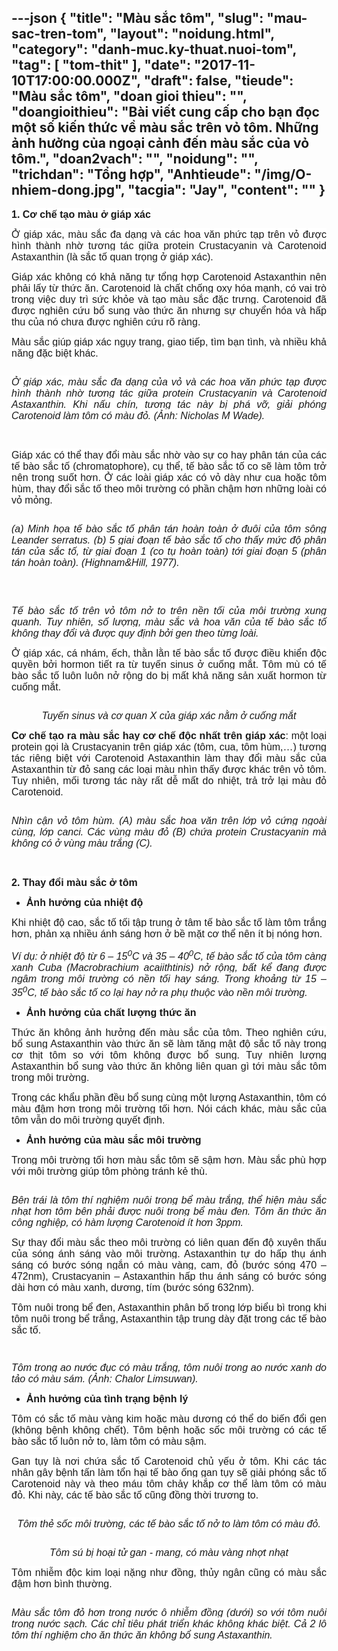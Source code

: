 ---json
{
    "title": "Màu sắc tôm",
    "slug": "mau-sac-tren-tom",
    "layout": "noidung.html",
    "category": "danh-muc.ky-thuat.nuoi-tom",
    "tag": [
        "tom-thit"
    ],
    "date": "2017-11-10T17:00:00.000Z",
    "draft": false,
    "tieude": "Màu sắc tôm",
    "doan gioi thieu": "",
    "doangioithieu": "Bài viết cung cấp cho bạn đọc một số kiến thức về màu sắc trên vỏ tôm. Những ảnh hưởng của ngoại cảnh đến màu sắc của vỏ tôm.",
    "doan2vach": "",
    "noidung": "",
    "trichdan": "Tổng hợp",
    "Anhtieude": "/img/O-nhiem-dong.jpg",
    "tacgia": "Jay",
    "__content__": ""
}
---
<p style="text-align:justify"><span style="font-size:16px"><span style="background-color:white"><strong><span style="font-family:&quot;Arial&quot;,&quot;sans-serif&quot;">1. Cơ chế tạo m&agrave;u ở gi&aacute;p x&aacute;c</span></strong></span></span></p>

<p style="text-align:justify"><span style="font-size:16px"><span style="background-color:white"><span style="font-family:&quot;Arial&quot;,&quot;sans-serif&quot;">Ở gi&aacute;p x&aacute;c, m&agrave;u sắc đa dạng v&agrave; c&aacute;c hoa văn phức tạp tr&ecirc;n vỏ được h&igrave;nh th&agrave;nh nhờ tương t&aacute;c giữa protein Crustacyanin v&agrave; Carotenoid Astaxanthin (l&agrave; sắc tố quan trọng ở gi&aacute;p x&aacute;c). </span></span></span></p>

<p style="text-align:justify"><span style="font-size:16px"><span style="background-color:white"><span style="font-family:&quot;Arial&quot;,&quot;sans-serif&quot;">Gi&aacute;p x&aacute;c kh&ocirc;ng c&oacute; khả năng tự tổng hợp Carotenoid Astaxanthin n&ecirc;n phải lấy từ thức ăn. Carotenoid l&agrave; chất chống oxy h&oacute;a mạnh, c&oacute; vai tr&ograve; trong việc duy tr&igrave; sức khỏe v&agrave; tạo m&agrave;u sắc đặc trưng. Carotenoid đ&atilde; được nghi&ecirc;n cứu bổ sung v&agrave;o thức ăn nhưng sự chuyển h&oacute;a v&agrave; hấp thu của n&oacute; chưa được nghi&ecirc;n cứu r&otilde; r&agrave;ng.</span></span></span></p>

<p style="text-align:justify"><span style="font-size:16px"><span style="background-color:white"><span style="font-family:&quot;Arial&quot;,&quot;sans-serif&quot;">M&agrave;u sắc gi&uacute;p gi&aacute;p x&aacute;c ngụy trang, giao tiếp, t&igrave;m bạn t&igrave;nh, v&agrave; nhiều khả năng đặc biệt kh&aacute;c.</span></span></span></p>

<p style="text-align:justify"><img alt="" src="/img/Lobster-color.jpg" /></p>

<p style="text-align:justify"><span style="font-size:16px"><span style="background-color:white"><em><span style="font-family:&quot;Arial&quot;,&quot;sans-serif&quot;">Ở gi&aacute;p x&aacute;c, m&agrave;u sắc đa dạng của vỏ v&agrave; c&aacute;c hoa văn phức tạp được h&igrave;nh th&agrave;nh nhờ tương t&aacute;c giữa protein Crustacyanin v&agrave; Carotenoid Astaxanthin. Khi nấu ch&iacute;n, tương t&aacute;c n&agrave;y bị ph&aacute; vỡ, giải ph&oacute;ng Carotenoid l&agrave;m t&ocirc;m c&oacute; m&agrave;u đỏ. (Ảnh: Nicholas M Wade).</span></em></span></span></p>

<p style="text-align:justify">&nbsp;</p>

<p style="text-align:justify"><span style="font-size:16px"><span style="background-color:white"><span style="font-family:&quot;Arial&quot;,&quot;sans-serif&quot;">Gi&aacute;p x&aacute;c c&oacute; thể thay đổi m&agrave;u sắc nhờ v&agrave;o sự co hay ph&acirc;n t&aacute;n của c&aacute;c tế b&agrave;o sắc tố (chromatophore), cụ thể, tế b&agrave;o sắc tố co sẽ l&agrave;m t&ocirc;m trở n&ecirc;n trong suốt hơn. Ở c&aacute;c lo&agrave;i gi&aacute;p x&aacute;c c&oacute; vỏ d&agrave;y như cua hoặc t&ocirc;m h&ugrave;m, thay đổi sắc tố theo m&ocirc;i trường c&oacute; phần chậm hơn những lo&agrave;i c&oacute; vỏ mỏng.</span></span></span></p>

<p style="text-align:justify"><img alt="" src="/img/Chromatosphore.png" /></p>

<p style="text-align:justify"><span style="font-size:16px"><span style="background-color:white"><em><span style="font-family:&quot;Arial&quot;,&quot;sans-serif&quot;">(a) Minh họa tế b&agrave;o sắc tố ph&acirc;n t&aacute;n ho&agrave;n to&agrave;n ở đu&ocirc;i của t&ocirc;m s&ocirc;ng Leander serratus. (b) 5 giai đoạn tế b&agrave;o sắc tố cho thấy mức độ ph&acirc;n t&aacute;n của sắc tố, từ giai đoạn 1 (co tụ ho&agrave;n to&agrave;n) tới giai đoạn 5 (ph&acirc;n t&aacute;n ho&agrave;n to&agrave;n). (Highnam&amp;Hill, 1977).</span></em></span></span></p>

<p style="text-align:justify">&nbsp;</p>

<p style="text-align:justify"><img alt="" src="/img/Chromatosphore-visible.jpg" /></p>

<p style="text-align:justify"><span style="font-size:16px"><span style="background-color:white"><em><span style="font-family:&quot;Arial&quot;,&quot;sans-serif&quot;">Tế b&agrave;o sắc tố tr&ecirc;n vỏ t&ocirc;m nở to tr&ecirc;n nền tối của m&ocirc;i trường xung quanh. Tuy nhi&ecirc;n, số lượng, m&agrave;u sắc v&agrave; hoa văn của tế b&agrave;o sắc tố kh&ocirc;ng thay đổi v&agrave; được quy định bởi gen theo từng lo&agrave;i.</span></em></span></span></p>

<p style="text-align:justify"><span style="font-size:16px"><span style="background-color:white"><span style="font-family:&quot;Arial&quot;,&quot;sans-serif&quot;">Ở gi&aacute;p x&aacute;c, c&aacute; nh&aacute;m, ếch, thằn lằn tế b&agrave;o sắc tố được điều khiển độc quyền bởi hormon tiết ra từ tuyến sinus ở cuống mắt. T&ocirc;m m&ugrave; c&oacute; tế b&agrave;o sắc tố lu&ocirc;n lu&ocirc;n nở rộng do bị mất khả năng sản xuất hormon từ cuống mắt.</span></span></span></p>

<p style="text-align:justify"><img alt="" src="/img/sinus-gland.jpg" /></p>

<p style="text-align:center"><span style="font-size:16px"><span style="background-color:white"><em><span style="font-family:&quot;Arial&quot;,&quot;sans-serif&quot;">Tuyến sinus v&agrave; cơ quan X của gi&aacute;p x&aacute;c nằm ở cuống mắt</span></em></span></span></p>

<p style="text-align:justify"><span style="font-size:16px"><span style="background-color:white"><strong><span style="font-family:&quot;Arial&quot;,&quot;sans-serif&quot;">Cơ chế tạo ra m&agrave;u sắc hay cơ chế độc nhất tr&ecirc;n gi&aacute;p x&aacute;c</span></strong><span style="font-family:&quot;Arial&quot;,&quot;sans-serif&quot;">: một loại protein gọi l&agrave; Crustacyanin tr&ecirc;n gi&aacute;p x&aacute;c (t&ocirc;m, cua, t&ocirc;m h&ugrave;m,&hellip;) tương t&aacute;c ri&ecirc;ng biệt với Carotenoid Astaxanthin l&agrave;m thay đổi m&agrave;u sắc của Astaxanthin từ đỏ sang c&aacute;c loại m&agrave;u nh&igrave;n thấy được kh&aacute;c tr&ecirc;n vỏ t&ocirc;m. Tuy nhi&ecirc;n, mối tương t&aacute;c n&agrave;y rất dễ mất do nhiệt, trả trở lại m&agrave;u đỏ Carotenoid.</span></span></span></p>

<p style="text-align:justify"><img alt="" src="/img/Protein-crustacyanin.jpg" /></p>

<p style="text-align:justify"><span style="font-size:16px"><span style="background-color:white"><em><span style="font-family:&quot;Arial&quot;,&quot;sans-serif&quot;">Nh&igrave;n cận vỏ t&ocirc;m h&ugrave;m. (A) m&agrave;u sắc hoa văn tr&ecirc;n lớp vỏ cứng ngo&agrave;i c&ugrave;ng, lớp canci. C&aacute;c v&ugrave;ng m&agrave;u đỏ (B) chứa protein Crustacyanin m&agrave; kh&ocirc;ng c&oacute; ở v&ugrave;ng m&agrave;u trắng (C).</span></em></span></span></p>

<p style="text-align:justify">&nbsp;</p>

<p style="text-align:justify"><span style="font-size:16px"><span style="background-color:white"><strong><span style="font-family:&quot;Arial&quot;,&quot;sans-serif&quot;">2. Thay đổi m&agrave;u sắc ở t&ocirc;m</span></strong></span></span></p>

<ul>
	<li style="text-align:justify"><span style="font-size:16px"><span style="background-color:white"><strong><span style="font-family:&quot;Arial&quot;,&quot;sans-serif&quot;">Ảnh hưởng của nhiệt độ</span></strong></span></span></li>
</ul>

<p style="text-align:justify"><span style="font-size:16px"><span style="background-color:white"><span style="font-family:&quot;Arial&quot;,&quot;sans-serif&quot;">Khi nhiệt độ cao, sắc tố tối tập trung ở t&acirc;m tế b&agrave;o sắc tố l&agrave;m t&ocirc;m trắng hơn, phản xạ nhiều &aacute;nh s&aacute;ng hơn ở bề mặt cơ thể n&ecirc;n &iacute;t bị n&oacute;ng hơn.</span></span></span></p>

<p style="text-align:justify"><span style="font-size:16px"><span style="background-color:white"><em><span style="font-family:&quot;Arial&quot;,&quot;sans-serif&quot;">V&iacute; dụ: ở nhiệt độ từ 6 &ndash; 15<sup>0</sup>C v&agrave; 35 &ndash; 40<sup>0</sup>C, tế b&agrave;o sắc tố của t&ocirc;m c&agrave;ng xanh Cuba (Macrobrachium acaiithtinis) nở rộng, bất kể đang được ng&acirc;m trong m&ocirc;i trường c&oacute; nền tối hay s&aacute;ng. Trong khoảng từ 15 &ndash; 35<sup>0</sup>C, tế b&agrave;o sắc tố co lại hay nở ra phụ thuộc v&agrave;o nền m&ocirc;i trường.</span></em></span></span></p>

<ul>
	<li style="text-align:justify"><span style="font-size:16px"><span style="background-color:white"><strong><span style="font-family:&quot;Arial&quot;,&quot;sans-serif&quot;">Ảnh hưởng của chất lượng thức ăn</span></strong></span></span></li>
</ul>

<p style="text-align:justify"><span style="font-size:16px"><span style="background-color:white"><span style="font-family:&quot;Arial&quot;,&quot;sans-serif&quot;">Thức ăn kh&ocirc;ng ảnh hưởng đến m&agrave;u sắc của t&ocirc;m. Theo nghi&ecirc;n cứu, bổ sung Astaxanthin v&agrave;o thức ăn sẽ l&agrave;m tăng mật độ sắc tố n&agrave;y trong cơ thịt t&ocirc;m so với t&ocirc;m kh&ocirc;ng được bổ sung. Tuy nhi&ecirc;n lượng Astaxanthin bổ sung v&agrave;o thức ăn kh&ocirc;ng li&ecirc;n quan g&igrave; tới m&agrave;u sắc t&ocirc;m trong m&ocirc;i trường. </span></span></span></p>

<p style="text-align:justify"><span style="font-size:16px"><span style="background-color:white"><span style="font-family:&quot;Arial&quot;,&quot;sans-serif&quot;">Trong c&aacute;c khẩu phần đều bổ sung c&ugrave;ng một lượng Astaxanthin, t&ocirc;m c&oacute; m&agrave;u đậm hơn trong m&ocirc;i trường tối hơn. N&oacute;i c&aacute;ch kh&aacute;c, m&agrave;u sắc của t&ocirc;m vẫn do m&ocirc;i trường quyết định. </span></span></span></p>

<ul>
	<li style="text-align:justify"><span style="font-size:16px"><span style="background-color:white"><strong><span style="font-family:&quot;Arial&quot;,&quot;sans-serif&quot;">Ảnh hưởng của m&agrave;u sắc m&ocirc;i trường</span></strong></span></span></li>
</ul>

<p style="text-align:justify"><span style="font-size:16px"><span style="background-color:white"><span style="font-family:&quot;Arial&quot;,&quot;sans-serif&quot;">Trong m&ocirc;i trường tối hơn m&agrave;u sắc t&ocirc;m sẽ sậm hơn. M&agrave;u sắc ph&ugrave; hợp với m&ocirc;i trường gi&uacute;p t&ocirc;m ph&ograve;ng tr&aacute;nh kẻ th&ugrave;.</span></span></span></p>

<p style="text-align:justify"><img alt="" src="/img/Black-tank-and-white-tank.jpg" /></p>

<p style="text-align:justify"><span style="font-size:16px"><span style="background-color:white"><em><span style="font-family:&quot;Arial&quot;,&quot;sans-serif&quot;">B&ecirc;n tr&aacute;i l&agrave; t&ocirc;m th&iacute; nghiệm nu&ocirc;i trong bể m&agrave;u trắng, thể hiện m&agrave;u sắc nhạt hơn t&ocirc;m b&ecirc;n phải được nu&ocirc;i trong bể m&agrave;u đen. T&ocirc;m ăn thức ăn c&ocirc;ng nghiệp, c&oacute; h&agrave;m lượng Carotenoid &iacute;t hơn 3ppm.</span></em></span></span></p>

<p style="text-align:justify"><span style="font-size:16px"><span style="background-color:white"><span style="font-family:&quot;Arial&quot;,&quot;sans-serif&quot;">Sự thay đổi m&agrave;u sắc theo m&ocirc;i trường c&oacute; li&ecirc;n quan đến độ xuy&ecirc;n thấu của s&oacute;ng &aacute;nh s&aacute;ng v&agrave;o m&ocirc;i trường. Astaxanthin tự do hấp thụ &aacute;nh s&aacute;ng c&oacute; bước s&oacute;ng ngắn c&oacute; m&agrave;u v&agrave;ng, cam, đỏ (bước s&oacute;ng 470 &ndash; 472nm), Crustacyanin &ndash; Astaxanthin hấp thu &aacute;nh s&aacute;ng c&oacute; bước s&oacute;ng d&agrave;i hơn c&oacute; m&agrave;u xanh, dương, t&iacute;m (bước s&oacute;ng 632nm).</span></span></span></p>

<p style="text-align:justify"><span style="font-size:16px"><span style="background-color:white"><span style="font-family:&quot;Arial&quot;,&quot;sans-serif&quot;">T&ocirc;m nu&ocirc;i trong bể đen, Astaxanthin ph&acirc;n bố trong lớp biểu b&igrave; trong khi t&ocirc;m nu&ocirc;i trong bể trắng, Astaxanthin tập trung d&agrave;y đặt trong c&aacute;c tế b&agrave;o sắc tố.</span></span></span></p>

<p style="text-align:justify"><img alt="" src="/img/Mau-tom-nuoc-duc.jpg" /></p>

<p style="text-align:justify"><img alt="" src="/img/Mau-tom-nuoc-xanh.jpg" /></p>

<p style="text-align:justify"><span style="font-size:16px"><span style="background-color:white"><em><span style="font-family:&quot;Arial&quot;,&quot;sans-serif&quot;">T&ocirc;m trong ao nước đục c&oacute; m&agrave;u trắng, t&ocirc;m nu&ocirc;i trong ao nước xanh do tảo c&oacute; m&agrave;u s&aacute;m. (Ảnh: Chalor Limsuwan).</span></em></span></span></p>

<ul>
	<li style="text-align:justify"><span style="font-size:16px"><span style="background-color:white"><strong><span style="font-family:&quot;Arial&quot;,&quot;sans-serif&quot;">Ảnh hưởng của t&igrave;nh trạng bệnh l&yacute;</span></strong></span></span></li>
</ul>

<p style="text-align:justify"><span style="font-size:16px"><span style="background-color:white"><span style="font-family:&quot;Arial&quot;,&quot;sans-serif&quot;">T&ocirc;m c&oacute; sắc tố m&agrave;u v&agrave;ng kim hoặc m&agrave;u dương c&oacute; thể do biến đổi gen (kh&ocirc;ng bệnh kh&ocirc;ng chết). T&ocirc;m bệnh hoặc sốc m&ocirc;i trường c&oacute; c&aacute;c tế b&agrave;o sắc tố lu&ocirc;n nở to, l&agrave;m t&ocirc;m c&oacute; m&agrave;u sậm.</span></span></span></p>

<p style="text-align:justify"><span style="font-size:16px"><span style="background-color:white"><span style="font-family:&quot;Arial&quot;,&quot;sans-serif&quot;">Gan tụy l&agrave; nơi chứa sắc tố Carotenoid chủ yếu ở t&ocirc;m. Khi c&aacute;c t&aacute;c nh&acirc;n g&acirc;y bệnh tấn l&agrave;m tổn hại tế b&agrave;o ống gan tụy sẽ giải ph&oacute;ng sắc tố Carotenoid n&agrave;y v&agrave; theo m&aacute;u t&ocirc;m chảy khắp cơ thể l&agrave;m t&ocirc;m c&oacute; m&agrave;u đỏ. Khi n&agrave;y, c&aacute;c tế b&agrave;o sắc tố cũng đồng thời trương to.</span></span></span></p>

<p style="text-align:justify"><img alt="" src="/img/do-than-do-soc.jpg" /></p>

<p style="text-align:center"><span style="font-size:16px"><span style="background-color:white"><em><span style="font-family:&quot;Arial&quot;,&quot;sans-serif&quot;">T&ocirc;m thẻ sốc m&ocirc;i trường, c&aacute;c tế b&agrave;o sắc tố nở to l&agrave;m t&ocirc;m c&oacute; m&agrave;u đỏ.</span></em></span></span></p>

<p style="text-align:center"><img alt="" src="/img/vang-than-o-mang.jpg" /></p>

<p style="text-align:center"><span style="font-size:16px"><span style="background-color:white"><em><span style="font-family:&quot;Arial&quot;,&quot;sans-serif&quot;">T&ocirc;m s&uacute; bị hoại tử gan - mang, c&oacute; m&agrave;u v&agrave;ng nhợt nhạt</span></em></span></span></p>

<p style="text-align:justify"><span style="font-size:16px"><span style="background-color:white"><span style="font-family:&quot;Arial&quot;,&quot;sans-serif&quot;">T&ocirc;m nhiễm độc kim loại nặng như đồng, thủy ng&acirc;n cũng c&oacute; m&agrave;u sắc đậm hơn b&igrave;nh thường.</span></span></span></p>

<p style="text-align:justify"><img alt="" src="/img/O-nhiem-dong.jpg" /></p>

<p style="text-align:justify"><span style="font-size:16px"><span style="background-color:white"><em><span style="font-family:&quot;Arial&quot;,&quot;sans-serif&quot;">M&agrave;u sắc t&ocirc;m đỏ hơn trong nước &ocirc; nhiễm đồng (dưới) so với t&ocirc;m nu&ocirc;i trong nước sạch. C&aacute;c chỉ ti&ecirc;u ph&aacute;t triển kh&aacute;c kh&ocirc;ng kh&aacute;c biệt. Cả 2 l&ocirc; t&ocirc;m th&iacute; nghiệm cho ăn thức ăn kh&ocirc;ng bổ sung Astaxanthin.</span></em></span></span></p>
